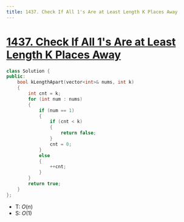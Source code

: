 ```yaml
---
title: 1437. Check If All 1's Are at Least Length K Places Away
---
```


# [1437\. Check If All 1's Are at Least Length K Places Away](https://leetcode.com/problems/check-if-all-1s-are-at-least-length-k-places-away/)


```cpp
class Solution {
public:
    bool kLengthApart(vector<int>& nums, int k)
    {
        int cnt = k;
        for (int num : nums)
        {
            if (num == 1)
            {
                if (cnt < k)
                {
                    return false;
                }
                cnt = 0;
            }
            else
            {
                ++cnt;
            }
        }
        return true;
    }
};
```
- T: $O(n)$
- S: $O(1)$

